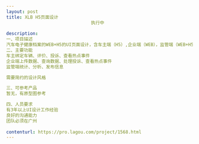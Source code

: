 ```yaml
---                
layout: post       
title: XLB H5页面设计
                                执行中
           
description: 
一、项目描述
汽车电子健康档案的WEB+H5的UI页面设计，含车主端（H5）,企业端（WEB），监管端（WEB+H5）。
二、主要功能
车主绑定车辆、评价、投诉、查看热点事件
企业端上传数据、查询数据、处理投诉、查看热点事件
监管端统计、分析、发布信息

需要简约的设计风格

三、可参考产品
暂无，有原型图参考

四、人员要求
有3年以上UI设计工作经验
良好的沟通能力
团队必须在广州
     
contenturl: https://pro.lagou.com/project/1568.html      
---                 
```

